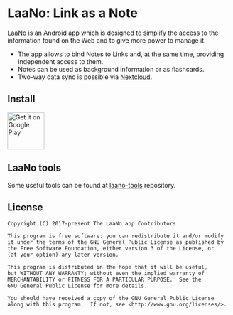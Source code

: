 # LaaNo: Link as a Note

[LaaNo](https://laano.net) is an Android app which is designed to simplify the access to the information found on the Web and to give more power to manage it.

* The app allows to bind Notes to Links and, at the same time, providing independent access to them.
* Notes can be used as background information or as flashcards.
* Two-way data sync is possible via [Nextcloud](https://github.com/nextcloud/server).

## Install

[<img alt='Get it on Google Play'
	src='https://play.google.com/intl/en_us/badges/images/generic/en_badge_web_generic.png'
	height="83" />](https://play.google.com/store/apps/details?id=com.bytesforge.linkasanote)

## LaaNo tools

Some useful tools can be found at [laano-tools](https://github.com/alexcustos/laano-tools) repository.

## License

	Copyright (C) 2017-present The LaaNo app Contributors

    This program is free software: you can redistribute it and/or modify
    it under the terms of the GNU General Public License as published by
    the Free Software Foundation, either version 3 of the License, or
    (at your option) any later version.

    This program is distributed in the hope that it will be useful,
    but WITHOUT ANY WARRANTY; without even the implied warranty of
    MERCHANTABILITY or FITNESS FOR A PARTICULAR PURPOSE.  See the
    GNU General Public License for more details.

    You should have received a copy of the GNU General Public License
    along with this program.  If not, see <http://www.gnu.org/licenses/>.
